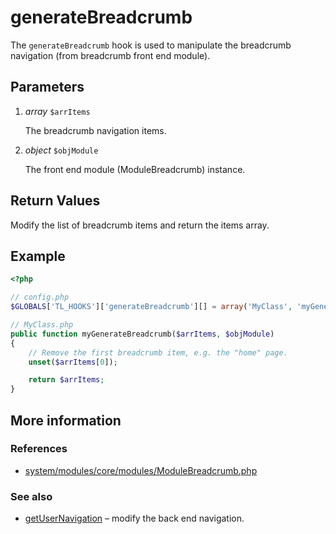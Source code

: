 # generateBreadcrumb

The `generateBreadcrumb` hook is used to manipulate the breadcrumb navigation
(from breadcrumb front end module).


## Parameters

1. *array* `$arrItems`

    The breadcrumb navigation items.

2. *object* `$objModule`

    The front end module (ModuleBreadcrumb) instance.


## Return Values

Modify the list of breadcrumb items and return the items array.


## Example

```php
<?php

// config.php
$GLOBALS['TL_HOOKS']['generateBreadcrumb'][] = array('MyClass', 'myGenerateBreadcrumb');

// MyClass.php
public function myGenerateBreadcrumb($arrItems, $objModule)
{
    // Remove the first breadcrumb item, e.g. the "home" page.
    unset($arrItems[0]);

    return $arrItems;
}
```


## More information


### References

- [system/modules/core/modules/ModuleBreadcrumb.php](https://github.com/contao/core/blob/3.5.0/system/modules/core/modules/ModuleBreadcrumb.php#L209-L216)


### See also

- [getUserNavigation](getUserNavigation.md) – modify the back end navigation.
